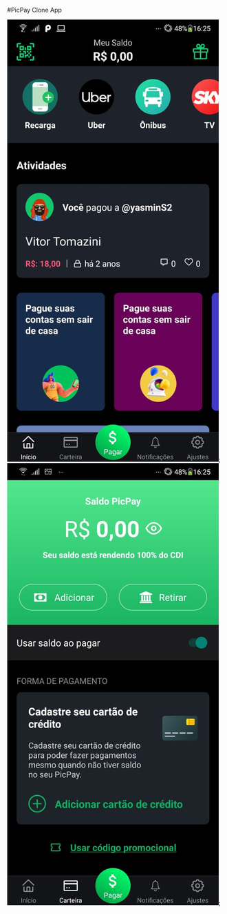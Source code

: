 #PicPay Clone App

![Home](https://github.com/Vitortizi/PicPay-clone/blob/master/src/images/tela1.jpeg);
![Wallet](https://github.com/Vitortizi/PicPay-clone/blob/master/src/images/tela2.jpeg);
